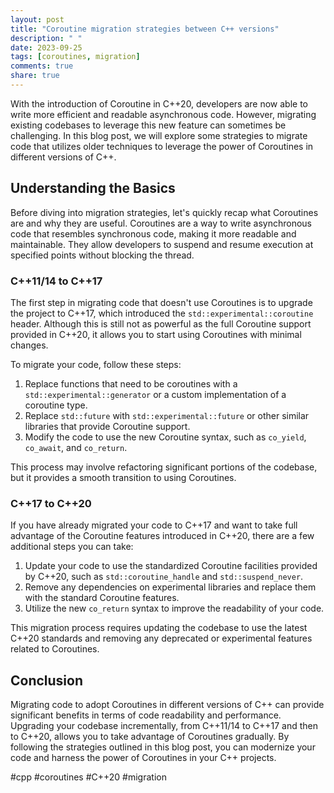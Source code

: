 ```yaml
---
layout: post
title: "Coroutine migration strategies between C++ versions"
description: " "
date: 2023-09-25
tags: [coroutines, migration]
comments: true
share: true
---
```


With the introduction of Coroutine in C++20, developers are now able to write more efficient and readable asynchronous code. However, migrating existing codebases to leverage this new feature can sometimes be challenging. In this blog post, we will explore some strategies to migrate code that utilizes older techniques to leverage the power of Coroutines in different versions of C++.

## Understanding the Basics

Before diving into migration strategies, let's quickly recap what Coroutines are and why they are useful. Coroutines are a way to write asynchronous code that resembles synchronous code, making it more readable and maintainable. They allow developers to suspend and resume execution at specified points without blocking the thread.

### C++11/14 to C++17

The first step in migrating code that doesn't use Coroutines is to upgrade the project to C++17, which introduced the `std::experimental::coroutine` header. Although this is still not as powerful as the full Coroutine support provided in C++20, it allows you to start using Coroutines with minimal changes.

To migrate your code, follow these steps:

1. Replace functions that need to be coroutines with a `std::experimental::generator` or a custom implementation of a coroutine type.
2. Replace `std::future` with `std::experimental::future` or other similar libraries that provide Coroutine support.
3. Modify the code to use the new Coroutine syntax, such as `co_yield`, `co_await`, and `co_return`.

This process may involve refactoring significant portions of the codebase, but it provides a smooth transition to using Coroutines.

### C++17 to C++20

If you have already migrated your code to C++17 and want to take full advantage of the Coroutine features introduced in C++20, there are a few additional steps you can take:

1. Update your code to use the standardized Coroutine facilities provided by C++20, such as `std::coroutine_handle` and `std::suspend_never`.
2. Remove any dependencies on experimental libraries and replace them with the standard Coroutine features.
3. Utilize the new `co_return` syntax to improve the readability of your code.

This migration process requires updating the codebase to use the latest C++20 standards and removing any deprecated or experimental features related to Coroutines.

## Conclusion

Migrating code to adopt Coroutines in different versions of C++ can provide significant benefits in terms of code readability and performance. Upgrading your codebase incrementally, from C++11/14 to C++17 and then to C++20, allows you to take advantage of Coroutines gradually. By following the strategies outlined in this blog post, you can modernize your code and harness the power of Coroutines in your C++ projects.

#cpp #coroutines #C++20 #migration